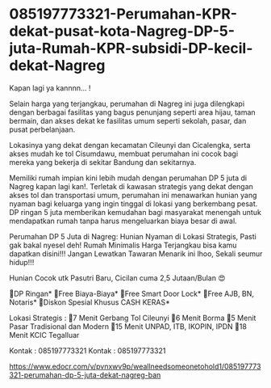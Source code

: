 # 085197773321-Perumahan-KPR-dekat-pusat-kota-Nagreg-DP-5-juta-Rumah-KPR-subsidi-DP-kecil-dekat-Nagreg
Kapan lagi ya kannnn... !

Selain harga yang terjangkau, perumahan di Nagreg ini juga dilengkapi dengan berbagai fasilitas yang bagus penunjang seperti area hijau, taman bermain, dan akses dekat ke fasilitas umum seperti sekolah, pasar, dan pusat perbelanjaan. 

Lokasinya yang dekat dengan kecamatan Cileunyi dan Cicalengka, serta akses mudah ke tol Cisumdawu, membuat perumahan ini cocok bagi mereka yang bekerja di sekitar Bandung dan sekitarnya.

Memiliki rumah impian kini lebih mudah dengan perumahan DP 5 juta di Nagreg kapan lagi kan!. Terletak di kawasan strategis yang dekat dengan akses tol dan transportasi umum, perumahan ini menawarkan hunian yang nyaman bagi keluarga yang ingin tinggal di lokasi yang berkembang pesat. DP ringan 5 juta memberikan kemudahan bagi masyarakat menengah untuk mendapatkan rumah tanpa harus mengeluarkan biaya besar di awal.

Perumahan DP 5 Juta di Nagreg: Hunian Nyaman di Lokasi Strategis, Pasti gak bakal nyesel deh!
Rumah Minimalis Harga Terjangkau bisa kamu dapatkan disini!!!
Jangan Lewatkan Tawaran Menarik ini lhoo, Sekali seumur hidup!!!

Hunian Cocok utk Pasutri Baru, Cicilan cuma 2,5 Jutaan/Bulan 😍

🏅DP Ringan*
🏅Free Biaya-Biaya*
🏅Free Smart Door Lock*
🏅Free AJB, BN, Notaris*
🏅Diskon Spesial Khusus CASH KERAS*

Lokasi Strategis :
📍7 Menit Gerbang Tol Cileunyi
📍6 Menit Borma 
📍5 Menit Pasar Tradisional dan Modern
📍15 Menit UNPAD, ITB, IKOPIN, IPDN
📍18 Menit KCIC Tegalluar

Kontak : 085197773321
Kontak : 085197773321

https://www.edocr.com/v/pvnxwv9p/weallneedsomeonetohold1/085197773321-perumahan-dp-5-juta-dekat-nagreg-ban

